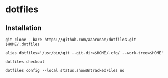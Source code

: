 # dotfiles

## Installation
```git clone --bare https://github.com/aaarunan/dotfiles.git $HOME/.dotfiles```

```alias dotfiles='/usr/bin/git --git-dir=$HOME/.cfg/ --work-tree=$HOME'```

```dotfiles checkout```

```dotfiles config --local status.showUntrackedFiles no```
